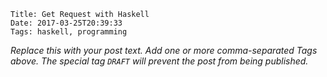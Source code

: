     Title: Get Request with Haskell
    Date: 2017-03-25T20:39:33
    Tags: haskell, programming

_Replace this with your post text. Add one or more comma-separated
Tags above. The special tag `DRAFT` will prevent the post from being
published._

<!-- more -->
